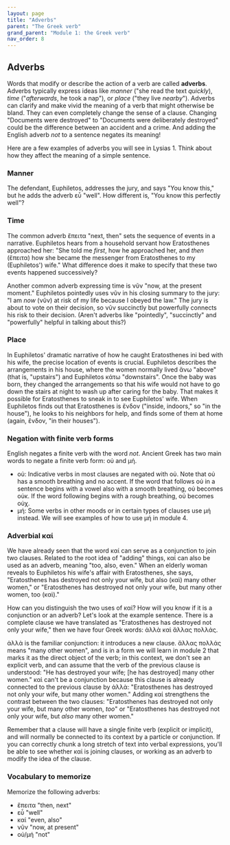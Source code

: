 ```yaml
---
layout: page
title: "Adverbs"
parent: "The Greek verb"
grand_parent: "Module 1: the Greek verb"
nav_order: 8
---
```


## Adverbs

Words that modify or describe the action of a verb are called **adverbs**.  Adverbs typically express ideas like *manner* ("she read the text *quickly*), *time* ("*afterwards*, he took a nap"), or *place* ("they live *nearby*"). Adverbs can clarify and make vivid the meaning of a verb that might otherwise be bland.   They can even completely change the sense of a clause.  Changing "Documents were destroyed" to "Documents were deliberately destroyed" could be the difference between an accident and a crime. And adding the English adverb *not* to a sentence negates its meaning!

Here are a few examples of adverbs you will see in Lysias 1.  Think about how they affect the meaning of a simple sentence.

### Manner

The defendant, Euphiletos, addresses the jury, and says "You know this," but he adds the adverb εὖ "well".  How different is, "You know this perfectly well"?

### Time

The common adverb ἔπειτα "next, then" sets the sequence of events in a narrative. Euphiletos hears from a household servant how Eratosthenes approached her: "She told me *first*, how he approached her, and  *then* (ἔπειτα) how she became the messenger from Eratosthenes to my (Euphiletos') wife."  What difference does it make to specify that these two events happened successively?

Another common adverb expressing time is νῦν "now, at the present moment."  Euphiletos pointedly  uses νῦν in his closing summary to the jury: "I am *now* (νῦν) at risk of my life because I obeyed the law."  The jury is about to vote on their decision, so νῦν succinctly but powerfully connects his risk to their decision. (Aren't adverbs like "pointedly", "succinctly" and "powerfully" helpful in talking about this?)


### Place

In Euphiletos' dramatic narrative of how he caught Eratosthenes ini bed with his wife, the precise location of events is crucial.  Euphiletos describes the arrangements in his house, where the women normally lived ἄνω "above" (that is, "upstairs") and Euphiletos κάτω "downstairs".  Once the baby was born, they changed the arrangements so that his wife would not have to go down the stairs at night to wash up after caring for the baby.  That makes it possible for Eratosthenes to sneak in to see Euphiletos' wife.  When Euphiletos finds out that Eratosthenes is  ἔνδον ("inside, indoors," so "in the house"), he looks to his neighbors for help, and finds some of them at home (again, ἔνδον, "in their houses").


### Negation with finite verb forms

English negates a finite verb with the word *not*. Ancient Greek has two main words to negate a finite verb form: οὐ and μή. 

- οὐ: Indicative verbs in most clauses are negated with οὐ. Note that οὐ has a smooth breathing and no accent. If the word that follows οὐ in a sentence begins with a vowel also with a smooth breathing, οὐ becomes οὐκ. If the word following begins with a rough breathing, οὐ becomes οὐχ. 
- μή: Some verbs in other moods or in certain types of clauses use μή instead. We will see examples of how to use μή  in module 4. 

### Adverbial καί

We have already seen that the word καί can serve as a conjunction to join two clauses.  Related to the root idea of "adding" things, καί can also be used as an adverb, meaning "too, also, even."  When an elderly woman reveals to Euphiletos his wife's affair with Eratosthenes, she says, "Eratosthenes has destroyed not only your wife, but also (καὶ) many other women," or "Eratosthenes has destroyed not only your wife, but many other women, too (καὶ)."

How can you distinguish the two uses of καί?  How will you know if it is a conjunction or an adverb?  Let's look at the example sentence.  There is a complete clause we have translated as "Eratosthenes has destroyed not only your wife," then we have four Greek words:  ἀλλὰ καὶ ἄλλας πολλάς.

ἀλλὰ is the familiar conjunction: it introduces a new clause.  ἄλλας πολλάς means "many other women", and is in a form we will learn in module 2 that marks it as the direct object of the verb;  in this context, we don't see an explicit verb, and can assume that the verb of the previous clause is understood:  "He has destroyed your wife; [he has destroyed] many other women."  καὶ can't be a conjunction because this clause is already connected to the previous clause by ἀλλὰ: "Eratosthenes has destroyed not only your wife, but many other women." Adding καί strengthens the contrast between the two clauses: "Eratosthenes has destroyed not only your wife, but many other women, *too*"  or "Eratosthenes has destroyed not only your wife, but *also* many other women." 

Remember that a clause will have a single finite verb (explicit or implicit), and will normally be connected to its context by a particle or conjunction.  If you can correctly chunk a long stretch of text into verbal expressions, you'll be able to see whether καί is joining clauses, or working as an adverb to modify the idea of the clause.

### Vocabulary to memorize

Memorize the following adverbs:

- ἔπειτα "then, next"
- εὖ "well"
- καί "even, also"
- νῦν "now, at present"
- οὐ/μή "not"
